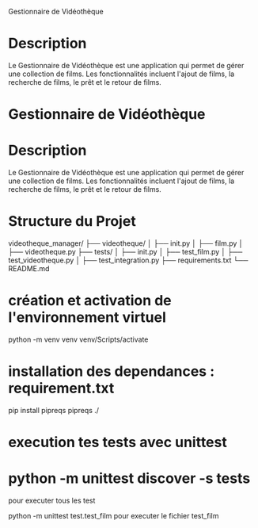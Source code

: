  Gestionnaire de Vidéothèque

# Description

Le Gestionnaire de Vidéothèque est une application qui permet de gérer une collection de films. Les fonctionnalités incluent l'ajout de films, la recherche de films, le prêt et le retour de films.


# Gestionnaire de Vidéothèque

# Description
Le Gestionnaire de Vidéothèque est une application qui permet de gérer une collection de films. Les fonctionnalités incluent l'ajout de films, la recherche de films, le prêt et le retour de films.

# Structure du Projet

videotheque_manager/
├── videotheque/
│ ├── init.py
│ ├── film.py
│ ├── videotheque.py
├── tests/
│ ├── init.py
│ ├── test_film.py
│ ├── test_videotheque.py
│ ├── test_integration.py
├── requirements.txt
└── README.md

# création et activation de l'environnement virtuel
python -m venv venv
venv/Scripts/activate

# installation des dependances : requirement.txt

pip install pipreqs
pipreqs ./

# execution tes tests avec unittest
# python -m unittest discover -s tests
pour executer tous les test

python -m unittest test.test_film
pour executer le fichier test_film